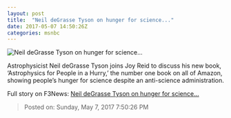```yaml
---
layout: post
title:  "Neil deGrasse Tyson on hunger for science..."
date: 2017-05-07 14:50:26Z
categories: msnbc
---
```


![Neil deGrasse Tyson on hunger for science...](http://media1.s-nbcnews.com/j/MSNBC/Components/Video/201705/2017-05-07T14-51-10-966Z--1280x720.video_1067x600.jpg)

Astrophysicist Neil deGrasse Tyson joins Joy Reid to discuss his new book, ‘Astrophysics for People in a Hurry,’ the number one book on all of Amazon, showing people’s hunger for science despite an anti-science administration.


Full story on F3News: [Neil deGrasse Tyson on hunger for science...](http://www.f3nws.com/n/EgUphD)

> Posted on: Sunday, May 7, 2017 7:50:26 PM
